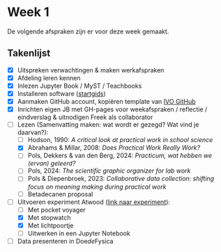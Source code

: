 # Week 1
De volgende afspraken zijn er voor deze week gemaakt.
## Takenlijst

- [x] Uitspreken verwachtingen & maken werkafspraken
- [x] Afdeling leren kennen
- [x] Inlezen Jupyter Book / MyST / Teachbooks
- [x] Installeren software ([startgids](https://tud-seed.github.io/betasteunpunt/main/start.html))
- [x] Aanmaken GitHub account, kopiëren template van [IVO GitHub](https://tud-seed.github.io/IVO/)
- [x] Inrichten eigen JB met GH-pages voor weekafspraken / reflectie / eindverslag & uitnodigen Freek als collaborator
- [ ] Lezen (Samenvatting maken: wat wordt er gezegd? Wat vind je daarvan?):
    - [ ] Hodson, 1990: *A critical look at practical work in school science*
    - [x] Abrahams & Millar, 2008: *Does Practical Work Really Work?*
    - [ ] Pols, Dekkers & van den Berg, 2024: *Practicum, wat hebben we (ervan) geleerd?*
    - [ ] Pols, 2024: *The scientific graphic organizer for lab work*
    - [ ] Pols & Diepenbroek, 2023: *Collaborative data collection: shifting focus on meaning making during practical work*
    - [ ] Betadecanen proposal
- [ ] Uitvoeren experiment Atwood ([link naar experiment](https://natuurkunde.github.io/DoedeFysica/atwood)):
    - [ ] Met pocket voyager
    - [x] Met stopwatch
    - [x] Met lichtpoortje
    - [ ] Uitwerken in een Jupyter Notebook
- [ ] Data presenteren in Doe*de*Fysica
